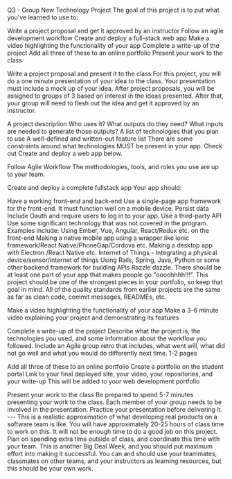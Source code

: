 Q3 - Group New Technology Project
The goal of this project is to put what you've learned to use to:

Write a project proposal and get it approved by an instructor
Follow an agile development workflow
Create and deploy a full-stack web app
Make a video highlighting the functionality of your app
Complete a write-up of the project
Add all three of these to an online portfolio
Present your work to the class

Write a project proposal and present it to the class
For this project, you will do a one minute presentation of your idea to the class. Your presentation must include a mock up of your idea. After project proposals, you will be assigned to groups of 3 based on interest in the ideas presented. After that, your group will need to flesh out the idea and get it approved by an instructor.

A project description
Who uses it?
What outputs do they need?
What inputs are needed to generate those outputs?
A list of technologies that you plan to use
A well-defined and written-out feature list
There are some constraints around what technologies MUST be present in your app. Check out Create and deploy a web app below.

Follow Agile Workflow
The methodologies, tools, and roles you use are up to your team.

Create and deploy a complete fullstack app
Your app should:

Have a working front-end and back-end
Use a single-page app framework for the front-end. It must function well on a mobile device.
Persist data
Include Oauth and require users to log in to your app.
Use a third-party API
Use some significant technology that was not covered in the program. Examples include:
Using Ember, Vue, Angular, React/Redux etc. on the front-end
Making a native mobile app using a wrapper like ionic framework/React Native/PhoneGap/Cordova etc.
Making a desktop app with Electron  /React Native etc.
Internet of Things - Integrating a physical device/sensor/internet of things
Using Rails, Spring, Java, Python or some other backend framework for building APIs
Razzle dazzle. There should be at least one part of your app that makes people go "oooohhhh!!!". This project should be one of the strongest pieces in your portfolio, so keep that goal in mind.
All of the quality standards from earlier projects are the same as far as clean code, commit messages, READMEs, etc.

Make a video highlighting the functionality of your app
Make a 3-6 minute video explaining your project and demonstrating its features

Complete a write-up of the project
Describe what the project is, the technologies you used, and some information about the workflow you followed. Include an Agile group retro that includes, what went will, what did not go well and what you would do differently next time.
1-2 pages

Add all three of these to an online portfolio
Create a portfolio on the student portal 
Link to your final deployed site, your video, your repositories, and your write-up
This will be added to your web development portfolio

Present your work to the class
Be prepared to spend 5-7 minutes presenting your work to the class. Each member of your group needs to be involved in the presentation. Practice your presentation before delivering it. ---
This is a realistic approximation of what developing real products on a software team is like. You will have approximately 20-25 hours of class time to work on this. It will not be enough time to do a good job on this project. Plan on spending extra time outside of class, and coordinate this time with your team. This is another Big Deal Week, and you should put maximum effort into making it successful. You can and should use your teammates, classmates on other teams, and your instructors as learning resources, but this should be your own work.
